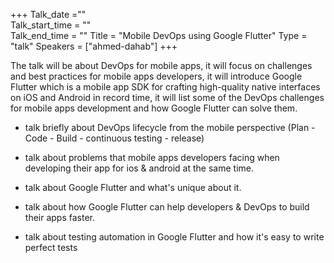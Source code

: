 +++
Talk_date =""  
Talk_start_time = ""  
Talk_end_time = "" 
Title = "Mobile DevOps using Google Flutter" 
Type = "talk" 
Speakers = ["ahmed-dahab"] 
+++

The talk will be about DevOps for mobile apps, it will focus on challenges and best practices for mobile apps developers, it will introduce Google Flutter which is a mobile app SDK for crafting high-quality native interfaces on iOS and Android in record time, it will list some of the DevOps challenges for mobile apps development and how Google Flutter can solve them.

-  talk briefly about DevOps lifecycle from the mobile perspective (Plan - Code - Build - continuous testing - release)

-  talk about problems that mobile apps developers facing when developing their app for ios & android at the same time.

-  talk about Google Flutter and what's unique about it.

-  talk about how Google Flutter can help developers  & DevOps to build their apps faster.

-  talk about testing automation in Google Flutter and how it's easy to write perfect tests
